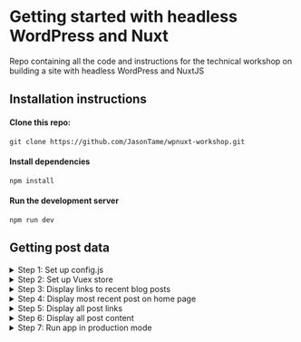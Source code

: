 # Getting started with headless WordPress and Nuxt
Repo containing all the code and instructions for the technical workshop on building a site with headless WordPress and NuxtJS

## Installation instructions

#### Clone this repo:

`git clone https://github.com/JasonTame/wpnuxt-workshop.git`

#### Install dependencies

`npm install`

#### Run the development server

`npm run dev`

## Getting post data

<details>
  <summary>Step 1: Set up config.js</summary>
  
  In assets/config.js, add the following code:

  ```javascript
  
  'use strict'

  const apiEndpoint = '2019.capetown.wordcamp.org' 

  export default {
    appTitleShort: 'WCCT 2019 Nuxt PWA',
    appTitle: 'WCCT 2019 Nuxt Workshop App',
    appDescription: 'App for the Nuxt workshop at WCCT 2019',
    appThemeColor: '#ffffff',
    appBgColor: '#252021',
    appIcon: 'assets/icon.png',

    // WP Rest Api endpoints
    client: `https://${apiEndpoint}`, 
    wpDomain: `https://${apiEndpoint}/wp-json`,
    api: {
      posts: '/wp/v2/posts'
    }
  }
  
  ```

  The first 6 options will automatically populate a manifest.json file. 
  
  The Rest API endpoints will be used to fetch data from the WordPress site. 
  
</details>

<details>
  <summary>Step 2: Set up Vuex store</summary>

  Vuex is a state management pattern + library for Vue.js applications. It serves as a centralized store for all the components in an application, with rules ensuring that the state can only be mutated in a predictable fashion. (https://vuex.vuejs.org)

  To set up a simple Vuex store in your Nuxt.js project, add the following code to store/index.js
  
  ``` javascript
  import Config from '~/assets/config'
  import axios from 'axios'


  export const state = () => ({
    currentPost: '',
    nightMode: false,
    posts: [],
  });

  export const mutations = {
    setCurrentPost(state, obj) {
      state.currentPost = obj;
    },
    setPosts(state, obj) {
      state.posts = obj;
    },
    toggleNightMode(state) {
      state.nightMode = !state.nightMode;
    }
  }

  export const actions = {
    nuxtServerInit({ commit, state }) {
      // Get all posts
      return axios.get(Config.wpDomain + Config.api.posts)
          .then(res => commit('setPosts', res.data));
    },
  }
  ```
</details>

<details>
  <summary>Step 3: Display links to recent blog posts</summary>
  
  Add the code below to pages/index.vue. Look for the comment titled 'Recent post links' and paste the first snippet there. 
  
  'latestPostLinks' is a computed property, and thus needs to go in the object titled 'computed' which you can find near the bottom of the page.

  ``` javascript
  
  <ul class="flex flex-wrap justify-between flex-col">
    <li :key="post.id" v-for="post in latestPostLinks">
      <nuxt-link :to="`/posts/${post.id}`" v-html="post.title.rendered"></nuxt-link>
    </li>
  </ul>
  <nuxt-link to="/posts/" class="normal font-bold hover:font-bold">more...</nuxt-link>
  
  computed: {
    latestPostLinks() {
      return this.$store.state.posts.filter((post, idx) => idx < 3);
    },
  }
 
  ```

If all went well, you should now see a list of recent posts which have been pulled through from https://2019.capetown.wordcamp.org.

![Latest Post Links](https://i.imgur.com/GJUu4sj.png)

</details>

<details>
  <summary>Step 4: Display most recent post on home page</summary>
  
  The next step is to get some post content rendered on the screen. Add the div below the 'Most recent post' comment.

  The 'latestPost' computed property needs to go right below the 'latestPostLinks' property you added in the last step. 

  ``` javascript
  
  <div class="max-w-md leading-loose tracking-tight">
    <h1 class="font-bold my-12">{{latestPost.title.rendered}}</h1>
    <div class="post-content" v-html="latestPost.content.rendered"></div>
  </div>
  
  computed: {
    latestPost() {
      return this.$store.state.posts[0];
    }
  }
 
  ```

  You should now see the content for the most recently published blog post appear. Well done! :) 
 ![Most recent blog post](https://i.imgur.com/dqNBGbq.png)

</details>

<details>
  <summary>Step 5: Display all post links</summary>

  If you click on any recent post link, you will be greeted with a nearly blank screen. This is because we are now loading pages/post/_id.vue which is a dynamic page that is meant to render single blog posts. Let's add some data to this page.

  The full list of blog post links is rendered by a component titled 'PostLinks' which can be found at components/PostLinks.vue. Add the code below to this file. 

  
  ``` javascript
  <template>
    <div>
      <ul class="flex flex-wrap justify-between flex-col">
        <li :key="post.id" v-for="post in posts">
          <nuxt-link :to="`/posts/${post.id}`" v-html="post.title.rendered"></nuxt-link>
        </li>
      </ul>
    </div>
  </template>

  <script>
    export default {
      computed: {
        posts() {
          return this.$store.state.posts;
        }
      }
    };
  </script>
  ```

  If you click on any recent post link, you should now see all the blog post links appear.

  ![All blog post links](https://i.imgur.com/LZIROuG.png)

</details>

<details>
  <summary>Step 6: Display all post content</summary>

  To render the content of any blog post, add the following code to components/PostContent.vue:
  
  ``` javascript
   <template>
    <div class="max-w-md leading-loose tracking-tight">
      <h1 class="font-bold my-12" v-html="currentPost.title.rendered"></h1>
      <div class="post-content" v-html="currentPost.content.rendered"></div>
    </div>
  </template>

  <script>
    export default {
      head() {
        return {
          title: this.currentPost.title.rendered
        };
      },
      computed: {
        currentPost() {
          let postID = this.$route.params.id
            ? this.$route.params.id
            : this.$store.state.posts[0].id;

          let currentPost = this.$store.state.posts.find(post => post.id == postID);

          this.$store.commit("setCurrentPost", currentPost);
          return currentPost;
        }
      }
    };
  </script>

  ```

  You can now click on any link and the post content will be displayed

  ![All blog posts](https://i.imgur.com/WmTCVWT.png)
    
</details>

<details>
  <summary>Step 7: Run app in production mode</summary>

  To enable offline access and other PWA features, you need to run the app in production mode. To do so, terminate the current process which is running the dev server, and then run the following two commands:
  
  #### Build the app
  `npm run build`

  #### Start the production server
  `npm run start`
  
</details>
